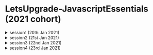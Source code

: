 # LetsUpgrade-JavascriptEssentials (2021 cohort)

<details>
  <summary>session1 (20th Jan 2021)</summary>
  
  - session1 (20th Jan 2021) : https://community.letsupgrade.in/post/javascript-essentials-jan-2021-batch-01-day-01-overview-6008630a9975d782162480d8
  
</details>
<details>
  <summary>session2 (21st Jan 2021) </summary>
  
  - session2 (21st Jan 2021) : https://community.letsupgrade.in/post/javascript-essentials-jan-2021-batch-01-day-02-overview-6009cddeb9b9a53219ada72d
    - Assignment 1: https://drive.google.com/drive/folders/15US7MsuUqnyCS83uxTE6JKkDhufUk9-q
    - Solution: 
    
</details>
<details>
  <summary>session3 (22nd Jan 2021)</summary>
  
  - session3 (22nd Jan 2021) : https://community.letsupgrade.in/post/javascript-essentials-jan-2021-batch-01-day-03-overview-600bb69fc8fa0e11d69d30d3
    - Assignment 2: https://drive.google.com/drive/folders/1irlQqq85SXLcFgL0ZjB8KB5GOaHdgKx7
    - Solution: 
    
</details>
<details>
  <summary>session4 (23rd Jan 2021)</summary> 
  
  - session4 (23rd Jan 2021) :
  
</details>
